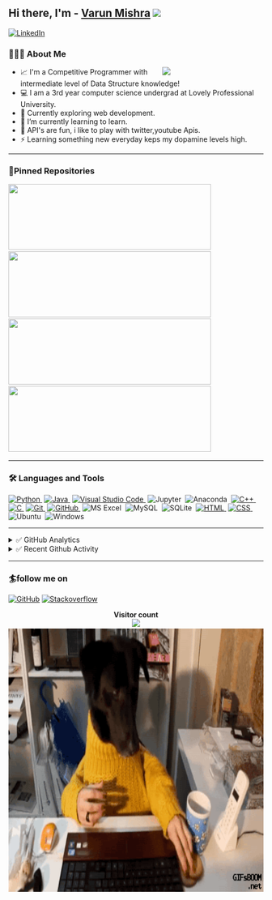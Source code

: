 ## Hi there, I'm - [Varun Mishra][github] <img src="https://raw.githubusercontent.com/iampavangandhi/iampavangandhi/master/gifs/Hi.gif" width="30px"></h2>

[![LinkedIn](https://img.shields.io/badge/linkedin-%230077B5.svg?&style=for-the-badge&logo=linkedin&logoColor=white)](https://www.linkedin.com/in/varunmsra/)


### 👨🏻‍💻 About Me

<img align='right' src='https://user-images.githubusercontent.com/5713670/87202985-820dcb80-c2b6-11ea-9f56-7ec461c497c3.gif' width='200"'>

- 📈 I'm a Competitive Programmer with intermediate level of Data Structure knowledge!
- 💻 I am a 3rd year computer science undergrad at Lovely Professional University.
- 🔭 Currently exploring web development.
- 🌱 I’m currently learning to learn.
- 🥅 API's are fun, i like to play with twitter,youtube Apis.
- ⚡ Learning something new everyday keps my dopamine levels high.

---

### 📌Pinned Repositories

<p align="left">
<a href="https://github.com/LUC4Ri0/CF-RatedACs">
  <img height="130em" width = "400em" src="https://github-readme-stats.vercel.app/api/pin/?username=LUC4Ri0&repo=CF-RatedACs&title_color=ffffff&icon_color=3DEA6F&text_color=3DEA6F&bg_color=091258" />
</a>
<a href="https://github.com/LUC4Ri0/Pathfinding-Visualizer">
  <img height="130em" width ="400em" src="https://github-readme-stats.vercel.app/api/pin/?username=LUC4Ri0&repo=Pathfinding-Visualizer&title_color=ffffff&icon_color=3DEA6F&text_color=3DEA6F&bg_color=091258" />
</a>
<a href="https://github.com/LUC4Ri0/Portfolio">
  <img height="130em" width="400em" src="https://github-readme-stats.vercel.app/api/pin/?username=LUC4Ri0&repo=Portfolio&title_color=ffffff&icon_color=3DEA6F&text_color=3DEA6F&bg_color=091258" />
</a>
<a href="https://github.com/LUC4Ri0/Shopping-Advisory-Using-CPP">
  <img height="130em" width="400em" src="https://github-readme-stats.vercel.app/api/pin/?username=LUC4Ri0&repo=Shopping-Advisory-Using-CPP&title_color=ffffff&icon_color=3DEA6F&text_color=3DEA6F&bg_color=091258" />
</a>
</p>

---

### 🛠 Languages and Tools

[![Python](https://img.shields.io/badge/-Python-333333?style=flat&logo=python)&nbsp;][python]
[![Java](https://img.shields.io/badge/-Java-333333?style=flat&logo=Java&logoColor=FFA518)&nbsp;][java]
[![Visual Studio Code](https://img.shields.io/badge/-VScode-333333?style=flat&logo=visual-studio-code&logoColor=007ACC)&nbsp;][vscode]
![Jupyter](https://img.shields.io/badge/-Jupyter-333333?style=flat&logo=Jupyter)&nbsp;
![Anaconda](https://img.shields.io/badge/-Anaconda-333333?style=flat&logo=Anaconda)&nbsp;
[![C++](https://img.shields.io/badge/-C++-333333?style=flat&logo=C%2B%2B&logoColor=00599C)&nbsp;][c]
[![C](https://img.shields.io/badge/-C-333333?style=flat&logo=C&logoColor=A8B9CC)&nbsp;][c++]
[![Git](https://img.shields.io/badge/-Git-333333?style=flat&logo=git)&nbsp;][git]
[![GitHub](https://img.shields.io/badge/-GitHub-333333?style=flat&logo=github)&nbsp;][github]
![MS Excel](https://img.shields.io/twitter/url?color=333333&label=MS%20Excel&logo=Microsoft%20Excel&url=https%3A%2F%2Fimg.shields.io%2Fbadge%2F-Windows-333333%3Fstyle%3Dflat%26logo%3DWindows)&nbsp;
![MySQL](https://img.shields.io/twitter/url?color=000000&label=MySQL&logo=MySQL&url=https%3A%2F%2Fimg.shields.io%2Fbadge%2F-Windows-333333%3Fstyle%3Dflat%26logo%3DWindows)&nbsp;
![SQLite](https://img.shields.io/badge/-SQLite-333333?style=flat&logo=SQLite)&nbsp;
[![HTML](https://img.shields.io/badge/-HTML-333333?style=flat&logo=HTML5)&nbsp;][html]
[![CSS](https://img.shields.io/badge/-CSS-333333?style=flat&logo=CSS3&logoColor=1572B6)&nbsp;][css]
![Ubuntu](https://img.shields.io/badge/-Ubuntu-333333?style=flat&logo=Ubuntu)&nbsp;
![Windows](https://img.shields.io/badge/-Windows-333333?style=flat&logo=Windows)&nbsp;

---
<details>
<summary>✅ GitHub Analytics</summary>
<p align="left">
<a href="https://github.com/LUC4Ri0">
  <img height="160em" src="https://github-readme-stats-git-master.LUC4Ri0.vercel.app/api?username=LUC4Ri0&&show_icons=true&title_color=ffffff&icon_color=3DEA6F&text_color=3DEA6F&bg_color=091258" />
  <img height="160em" src="https://github-readme-stats.vercel.app/api/top-langs/?username=LUC4Ri0&layout=compact&title_color=ffffff&icon_color=3DEA6F&text_color=3DEA6F&bg_color=091258" />

</a>
</p>
</details>

<details>
  <summary>✅ Recent Github Activity</summary>
  <img align="center" width="200" height="150" src="https://github.com/LUC4Ri0/luc4ri0/blob/main/assests/pandaLaptop.gif?raw=true"><h2>Comming soon..</h2>
<!--START_SECTION:activity-->

<!--END_SECTION:activity-->

</details>

---

### 🏄follow me on

[![GitHub](https://img.shields.io/badge/github-%23100000.svg?&style=for-the-badge&logo=github&logoColor=white)](https://github.com/LUC4Ri0)
[![Stackoverflow](https://img.shields.io/badge/stack%20overflow-FE7A16?logo=stack-overflow&logoColor=white&style=for-the-badge)](https://stackoverflow.com/users/15076089/varun-mishra)

<p align="center"> 
  <b>Visitor count</b><br>
  <img src="https://profile-counter.glitch.me/LUC4Ri0/count.svg" />
  </br>
      <img align="center" alt="GIF" src="https://github.com/LUC4Ri0/luc4ri0/blob/main/assests/Dog-with-Human-Hands-Eating-Breakfast.gif?raw=true" width="750" height="520" />
</p>

[github]: https://github.com/LUC4Rio
[hackerrank]: https://www.hackerrank.com/varun21999
[codeforces]: https://codeforces.com/profile/varunmsra
[hackerearth]: https://www.hackerearth.com/@varun21999
[stopstalk]: https://www.stopstalk.com/user/profile/varu21999
[atcoder]: https://atcoder.jp/users/varu21999
[linkedin]: https://www.linkedin.com/in/varunmsra/
[vscode]: https://code.visualstudio.com/
[python]: https://www.python.org/doc/
[java]: https://docs.oracle.com/en/java/
[git]: https://git-scm.com/doc
[github]: https://github.com/
[c++]: https://devdocs.io/cpp/
[c]: https://devdocs.io/c/
[css]: https://developer.mozilla.org/en-US/docs/Web/CSS#:~:text=Cascading%20Style%20Sheets%20(CSS)%20is,speech%2C%20or%20on%20other%20media.
[html]: https://devdocs.io/html/



